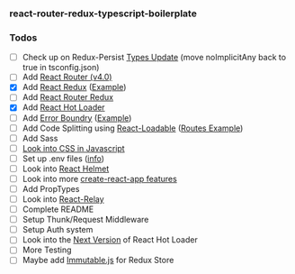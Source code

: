 ### react-router-redux-typescript-boilerplate


### Todos

- [ ] Check up on Redux-Persist [Types Update](https://github.com/rt2zz/redux-persist/issues/409) (move noImplicitAny back to true in tsconfig.json)
- [ ] Add [React Router (v4.0)](https://github.com/ReactTraining/react-router)
- [X] Add [React Redux](https://github.com/reactjs/react-redux) ([Example](https://github.com/reactjs/redux/tree/master/examples/real-world))
- [ ] Add [React Router Redux](https://github.com/ReactTraining/react-router/tree/master/packages/react-router-redux)
- [X] Add [React Hot Loader](https://github.com/gaearon/react-hot-loader)
- [ ] Add [Error Boundry](https://reactjs.org/blog/2017/07/26/error-handling-in-react-16.html) ([Example](https://github.com/LWJGL/lwjgl3-www/blob/master/client/components/ErrorBoundary.jsx))
- [ ] Add Code Splitting using [React-Loadable](https://github.com/thejameskyle/react-loadable) ([Routes Example](https://github.com/LWJGL/lwjgl3-www/blob/master/client/routes/index.js))
- [ ] Add Sass
- [ ] [Look into CSS in Javascript](https://risingstars.js.org/2017/en/#section-css-in-js)
- [ ] Set up .env files ([info](https://github.com/bkeepers/dotenv#what-other-env-files-can-i-use))
- [ ] Look into [React Helmet](https://github.com/nfl/react-helmet)
- [ ] Look into more [create-react-app features](https://github.com/facebookincubator/create-react-app/blob/master/packages/react-scripts/template/README.md#using-the-public-folder)
- [ ] Add PropTypes
- [ ] Look into [React-Relay](http://beautifulcode.1stdibs.com/2016/09/07/reconcile-relay-redux/)
- [ ] Complete README
- [ ] Setup Thunk/Request Middleware
- [ ] Setup Auth system
- [ ] Look into the [Next Version](https://github.com/gaearon/react-hot-loader/tree/next) of React Hot Loader
- [ ] More Testing
- [ ] Maybe add [Immutable.js](https://redux.js.org/docs/recipes/UsingImmutableJS.html) for Redux Store
